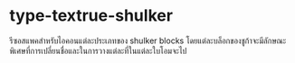 # type-textrue-shulker
รีซอสแพคสำหรับไอคอนแต่ละประเภทของ shulker blocks
โดยแต่ละบล็อกของชูก้าจะมีลักษณะพิเศษที่การเปลี่ยนชื่อและในการวางแต่ละที่ในแต่ละใบโอมจะไป
